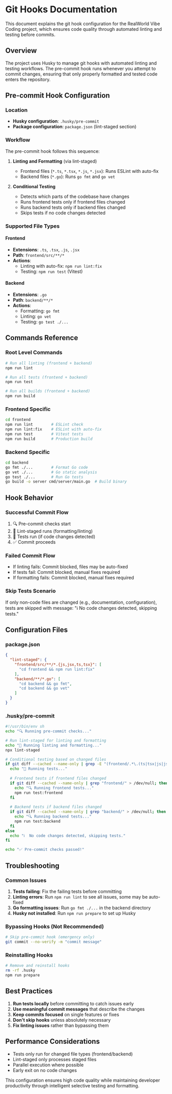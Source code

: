# Git Hooks Documentation

This document explains the git hook configuration for the RealWorld Vibe Coding project, which ensures code quality through automated linting and testing before commits.

## Overview

The project uses Husky to manage git hooks with automated linting and testing workflows. The pre-commit hook runs whenever you attempt to commit changes, ensuring that only properly formatted and tested code enters the repository.

## Pre-commit Hook Configuration

### Location
- **Husky configuration**: `.husky/pre-commit`
- **Package configuration**: `package.json` (lint-staged section)

### Workflow

The pre-commit hook follows this sequence:

1. **Linting and Formatting** (via lint-staged)
   - Frontend files (`*.ts`, `*.tsx`, `*.js`, `*.jsx`): Runs ESLint with auto-fix
   - Backend files (`*.go`): Runs `go fmt` and `go vet`

2. **Conditional Testing**
   - Detects which parts of the codebase have changes
   - Runs frontend tests only if frontend files changed
   - Runs backend tests only if backend files changed
   - Skips tests if no code changes detected

### Supported File Types

#### Frontend
- **Extensions**: `.ts`, `.tsx`, `.js`, `.jsx`
- **Path**: `frontend/src/**/*`
- **Actions**: 
  - Linting with auto-fix: `npm run lint:fix`
  - Testing: `npm run test` (Vitest)

#### Backend
- **Extensions**: `.go`
- **Path**: `backend/**/*`
- **Actions**:
  - Formatting: `go fmt`
  - Linting: `go vet`
  - Testing: `go test ./...`

## Commands Reference

### Root Level Commands
```bash
# Run all linting (frontend + backend)
npm run lint

# Run all tests (frontend + backend)
npm run test

# Run all builds (frontend + backend)
npm run build
```

### Frontend Specific
```bash
cd frontend
npm run lint        # ESLint check
npm run lint:fix    # ESLint with auto-fix
npm run test        # Vitest tests
npm run build       # Production build
```

### Backend Specific
```bash
cd backend
go fmt ./...        # Format Go code
go vet ./...        # Go static analysis
go test ./...       # Run Go tests
go build -o server cmd/server/main.go  # Build binary
```

## Hook Behavior

### Successful Commit Flow
1. 🔍 Pre-commit checks start
2. 📝 Lint-staged runs (formatting/linting)
3. 🧪 Tests run (if code changes detected)
4. ✅ Commit proceeds

### Failed Commit Flow
- If linting fails: Commit blocked, files may be auto-fixed
- If tests fail: Commit blocked, manual fixes required
- If formatting fails: Commit blocked, manual fixes required

### Skip Tests Scenario
If only non-code files are changed (e.g., documentation, configuration), tests are skipped with message: "ℹ️ No code changes detected, skipping tests."

## Configuration Files

### package.json
```json
{
  "lint-staged": {
    "frontend/src/**/*.{js,jsx,ts,tsx}": [
      "cd frontend && npm run lint:fix"
    ],
    "backend/**/*.go": [
      "cd backend && go fmt",
      "cd backend && go vet"
    ]
  }
}
```

### .husky/pre-commit
```bash
#!/usr/bin/env sh
echo "🔍 Running pre-commit checks..."

# Run lint-staged for linting and formatting
echo "📝 Running linting and formatting..."
npx lint-staged

# Conditional testing based on changed files
if git diff --cached --name-only | grep -E "(frontend/.*\.(ts|tsx|js|jsx)|backend/.*\.go)$" > /dev/null; then
  echo "🧪 Running tests..."
  
  # Frontend tests if frontend files changed
  if git diff --cached --name-only | grep "frontend/" > /dev/null; then
    echo "🔍 Running frontend tests..."
    npm run test:frontend
  fi
  
  # Backend tests if backend files changed
  if git diff --cached --name-only | grep "backend/" > /dev/null; then
    echo "🔍 Running backend tests..."
    npm run test:backend
  fi
else
  echo "ℹ️  No code changes detected, skipping tests."
fi

echo "✅ Pre-commit checks passed!"
```

## Troubleshooting

### Common Issues

1. **Tests failing**: Fix the failing tests before committing
2. **Linting errors**: Run `npm run lint` to see all issues, some may be auto-fixed
3. **Go formatting issues**: Run `go fmt ./...` in the backend directory
4. **Husky not installed**: Run `npm run prepare` to set up Husky

### Bypassing Hooks (Not Recommended)
```bash
# Skip pre-commit hook (emergency only)
git commit --no-verify -m "commit message"
```

### Reinstalling Hooks
```bash
# Remove and reinstall hooks
rm -rf .husky
npm run prepare
```

## Best Practices

1. **Run tests locally** before committing to catch issues early
2. **Use meaningful commit messages** that describe the changes
3. **Keep commits focused** on single features or fixes
4. **Don't skip hooks** unless absolutely necessary
5. **Fix linting issues** rather than bypassing them

## Performance Considerations

- Tests only run for changed file types (frontend/backend)
- Lint-staged only processes staged files
- Parallel execution where possible
- Early exit on no code changes

This configuration ensures high code quality while maintaining developer productivity through intelligent selective testing and formatting.